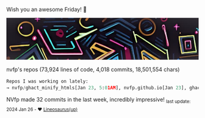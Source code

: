 Wish you an awesome Friday! 🌼

![banner](./assets/banner.jpg)

nvfp's repos (73,924 lines of code, 4,018 commits, 18,501,554 chars)

```python
Repos I was working on lately:
→ nvfp/ghact_minify_htmls[Jan 23, 5:01AM], nvfp.github.io[Jan 23], ghact_auto_permalink[Jan 22, 10:33AM utc+0000]
```

NVfp made 32 commits in the last week, incredibly impressive! <sub align="right">last update: 2024 Jan 26 - ❤️ [Lineosaurus(up)](https://github.com/Lineosaurus/Lineosaurus)</sub>
